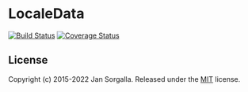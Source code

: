 LocaleData
==========

[![Build Status](https://github.com/jsor/locale-data/actions/workflows/ci.yml/badge.svg?branch=main)](https://github.com/jsor/locale-data/actions/workflows/ci.yml)
[![Coverage Status](https://coveralls.io/repos/jsor/locale-data/badge.svg?branch=main&service=github)](https://coveralls.io/github/jsor/locale-data?branch=main)

License
-------

Copyright (c) 2015-2022 Jan Sorgalla.
Released under the [MIT](LICENSE) license.
